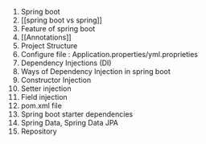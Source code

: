 1. Spring boot 
2. [[spring boot vs spring]]
3. Feature of spring boot
4. [[Annotations]]
5. Project Structure
6. Configure file : Application.properties/yml.proprieties
7. Dependency Injections (DI)
8. Ways of Dependency Injection in spring boot
9. Constructor Injection
10. Setter injection
11. Field injection
12. pom.xml file
13. Spring boot starter dependencies
14. Spring Data, Spring Data JPA
15. Repository